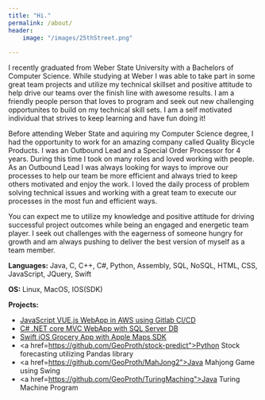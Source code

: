 ```yaml
---
title: "Hi."
permalink: /about/
header:
    image: "/images/25thStreet.png"
    
---
```

I recently graduated from Weber State University with a Bachelors of Computer Science.
While studying at Weber I was able to take part in some great team projects and utilize my technical skillset and positive attitude
to help drive our teams over the finish line with awesome results.  I am a friendly people person that loves to program and
seek out new challenging opportunites to build on my technical skill sets.  I am a self motivated individual that strives to keep learning
and have fun doing it!

Before attending Weber State and aquiring my Computer Science degree, I had the opportunity to work for an amazing company
called Quality Bicycle Products.  I was an Outbound Lead and a Special Order Processor for 4 years.  During this time I took on many
roles and loved working with people.  As an Outbound Lead I was always looking for ways to improve our processes to help
our team be more efficient and always tried to keep others motivated and enjoy the work.
I loved the daily process of problem solving technical issues and working with a great team
to execute our processes in the most fun and efficient ways.

You can expect me to utilize my knowledge and positive attitude for driving successful project outcomes while being an
engaged and energetic team player. I seek out challenges with the eagerness of someone hungry for growth and am always
pushing to deliver the best version of myself as a team member.


**Languages:**  Java, C, C++, C#, Python, Assembly, SQL, NoSQL, HTML, CSS, JavaScript, JQuery, Swift

**OS:**  Linux, MacOS, IOS(SDK)

**Projects:**
* <a href="https://github.com/GeoProth/OffSocial">JavaScript VUE.js WebApp in AWS using Gitlab CI/CD</a>
* <a href="https://github.com/GeoProth/CS4790-TeamProject">C# .NET core MVC WebApp with SQL Server DB</a>
* <a href="https://github.com/GeoProth/Grocery/tree/master">Swift iOS Grocery App with Apple Maps SDK</a>
* <a href=https://github.com/GeoProth/stock-predict">Python Stock forecasting utilizing Pandas library</a>
* <a href=https://github.com/GeoProth/MahJong2">Java Mahjong Game using Swing</a>
* <a href=https://github.com/GeoProth/TuringMaching">Java Turing Machine Program</a>
